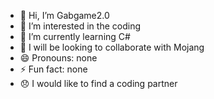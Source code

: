 - 👋 Hi, I’m Gabgame2.0
- 👀 I’m interested in the coding
- 🌱 I’m currently learning C#
- 💞️ I will be looking to collaborate with Mojang
- 😄 Pronouns: none
- ⚡ Fun fact: none
-  😞 I would like to find a coding partner

<!---
Gabgame2-0/Gabgame2-0 is a ✨ special ✨ repository because its `README.md` (this file) appears on your GitHub profile.
You can click the Preview link to take a look at your changes.
--->

